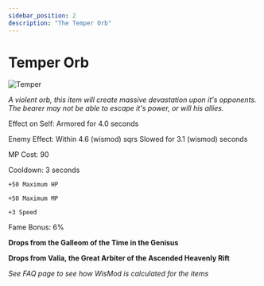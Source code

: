 ```yaml
---
sidebar_position: 2
description: "The Temper Orb"
---
```


# Temper Orb

![Temper](https://vwiki.valorserver.com/api/item/picture/temper%20orb)

<i>A violent orb, this item will create massive devastation upon it's opponents. The bearer may not be able to escape it's power, or will his allies.</i>

Effect on Self: Armored for 4.0 seconds

Enemy Effect: Within 4.6 (wismod) sqrs Slowed for 3.1 (wismod) seconds

MP Cost: 90

Cooldown: 3 seconds

    +50 Maximum HP
    
    +50 Maximum MP
    
    +3 Speed

Fame Bonus: 6%

**Drops from the Galleom of the Time in the Genisus**

**Drops from Valia, the Great Arbiter of the Ascended Heavenly Rift**

*See FAQ page to see how WisMod is calculated for the items*
